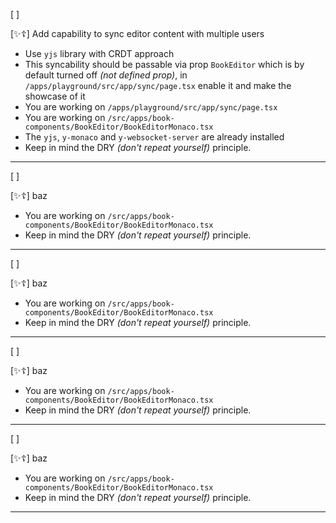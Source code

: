 [ ]

[✨☦️] Add capability to sync editor content with multiple users

-   Use `yjs` library with CRDT approach
-   This syncability should be passable via prop `BookEditor` which is by default turned off _(not defined prop)_, in `/apps/playground/src/app/sync/page.tsx` enable it and make the showcase of it
-   You are working on `/apps/playground/src/app/sync/page.tsx`
-   You are working on `/src/apps/book-components/BookEditor/BookEditorMonaco.tsx`
-   The `yjs`, `y-monaco` and `y-websocket-server` are already installed
-   Keep in mind the DRY _(don't repeat yourself)_ principle.

---

[ ]

[✨☦️] baz

-   You are working on `/src/apps/book-components/BookEditor/BookEditorMonaco.tsx`
-   Keep in mind the DRY _(don't repeat yourself)_ principle.

---

[ ]

[✨☦️] baz

-   You are working on `/src/apps/book-components/BookEditor/BookEditorMonaco.tsx`
-   Keep in mind the DRY _(don't repeat yourself)_ principle.

---

[ ]

[✨☦️] baz

-   You are working on `/src/apps/book-components/BookEditor/BookEditorMonaco.tsx`
-   Keep in mind the DRY _(don't repeat yourself)_ principle.

---

[ ]

[✨☦️] baz

-   You are working on `/src/apps/book-components/BookEditor/BookEditorMonaco.tsx`
-   Keep in mind the DRY _(don't repeat yourself)_ principle.

---
